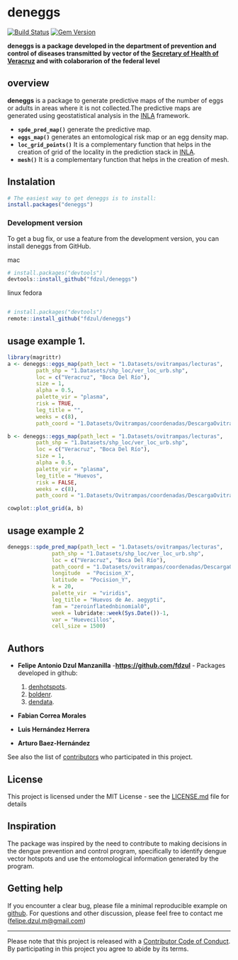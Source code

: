 # **deneggs**

[![Build Status](https://travis-ci.org/pages-themes/cayman.svg?branch=master)](https://travis-ci.org/pages-themes/cayman) [![Gem Version](https://badge.fury.io/rb/jekyll-theme-cayman.svg)](https://badge.fury.io/rb/jekyll-theme-cayman)

**deneggs is a package developed in the department of prevention and control of diseases transmitted by vector of the [Secretary of Health of Veracruz](https://www.ssaver.gob.mx/) and with colaborarion of the federal level**


## **overview**

**deneggs** is a package to generate predictive maps of the number of eggs or adults in areas where it is not collected.The predictive maps are generated using geostatistical analysis in the [INLA](http://www.r-inla.org/) framework. 

  - **`spde_pred_map()`** generate the predictive map.
  - **`eggs_map()`** generates an entomological risk map or an egg density map.
  - **`loc_grid_points()`** It is a complementary function that helps in the creation of grid of the locality in the prediction stack in [INLA](http://www.r-inla.org/).
  - **`mesh()`** It is a complementary function that helps in the creation of mesh.

## Instalation

``` r
# The easiest way to get deneggs is to install:
install.packages("deneggs")
```

### Development version

To get a bug fix, or use a feature from the development version, you can
install deneggs from GitHub.

mac
``` r
# install.packages("devtools")
devtools::install_github("fdzul/deneggs")
``` 

linux fedora
``` r

# install.packages("devtools")
remote::install_github("fdzul/deneggs")
```

## usage example 1.
``` r
library(magrittr)
a <- deneggs::eggs_map(path_lect = "1.Datasets/ovitrampas/lecturas",
         path_shp = "1.Datasets/shp_loc/ver_loc_urb.shp",
         loc = c("Veracruz", "Boca Del Río"),
         size = 1,
         alpha = 0.5,
         palette_vir = "plasma",
         risk = TRUE,
         leg_title = "",
         weeks = c(8),
         path_coord = "1.Datasets/Ovitrampas/coordenadas/DescargaOvitrampasMese30.txt")

b <- deneggs::eggs_map(path_lect = "1.Datasets/ovitrampas/lecturas",
         path_shp = "1.Datasets/shp_loc/ver_loc_urb.shp",
         loc = c("Veracruz", "Boca Del Río"),
         size = 1,
         alpha = 0.5,
         palette_vir = "plasma",
         leg_title = "Huevos",
         risk = FALSE,
         weeks = c(8),
         path_coord = "1.Datasets/Ovitrampas/coordenadas/DescargaOvitrampasMese30.txt")

cowplot::plot_grid(a, b)
``` 

## usage example 2
``` r
deneggs::spde_pred_map(path_lect = "1.Datasets/ovitrampas/lecturas",
              path_shp = "1.Datasets/shp_loc/ver_loc_urb.shp",
              loc = c("Veracruz", "Boca Del Río"),
              path_coord = "1.Datasets/ovitrampas/coordenadas/DescargaOvitrampasMese30.txt",
              longitude  = "Pocision_X", 
              latitude =  "Pocision_Y",
              k = 20, 
              palette_vir  = "viridis",
              leg_title = "Huevos de Ae. aegypti",
              fam = "zeroinflatednbinomial0",
              week = lubridate::week(Sys.Date())-1,
              var = "Huevecillos",
              cell_size = 1500)
``` 

## Authors

* **Felipe Antonio Dzul Manzanilla** -**https://github.com/fdzul** - Packages developed in github:

  1) [denhotspots](https://github.com/fdzul/denhotspots). 
  2) [boldenr](https://github.com/fdzul/boldenr). 
  3) [dendata](https://github.com/fdzul/dendata).

* **Fabian Correa Morales**
* **Luis Hernández Herrera**
* **Arturo Baez-Hernández**



See also the list of [contributors](https://github.com/fdzul/deneggs/contributors) who participated in this project.

## License

This project is licensed under the MIT License - see the [LICENSE.md](LICENSE.md) file for details


## Inspiration

The package was inspired by the need to contribute to making decisions in the dengue prevention and control program, specifically to identify dengue vector hotspots and use the entomological information generated by the program.

## Getting help

If you encounter a clear bug, please file a minimal reproducible example
on [github](https://github.com/fdzul/deneggs/issues). For questions
and other discussion, please feel free to contact me (felipe.dzul.m@gmail.com)

-----

Please note that this project is released with a [Contributor Code of
Conduct](https://dplyr.tidyverse.org/CODE_OF_CONDUCT). By participating
in this project you agree to abide by its terms.

